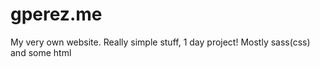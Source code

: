# gperez.me
My very own website. Really simple stuff, 1 day project! 
Mostly sass(css) and some html
